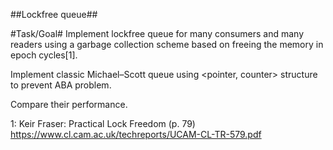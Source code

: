 ##Lockfree queue##

#Task/Goal#
Implement lockfree queue for many consumers and many readers using a garbage collection scheme based on freeing the memory in epoch cycles[1].

Implement classic Michael–Scott queue using <pointer, counter> structure to prevent ABA problem.

Compare their performance.

1: Keir Fraser: Practical Lock Freedom (p. 79)
https://www.cl.cam.ac.uk/techreports/UCAM-CL-TR-579.pdf
